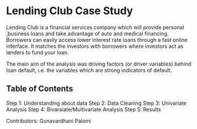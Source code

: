# Lending Club Case Study



Lending Club is a financial services company which will provide personal ,business loans and take advantage of auto and medical financing.
 
Borrowers can easily access lower interest rate loans through a fast online interface. It matches the investors with borrowers where investors act as lenders to fund your loan.

The main aim of the analysis was driving factors (or driver variables) behind loan default, i.e. the variables which are strong indicators of default.



## Table of Contents
Step 1: Understanding about data
Step 2: Data Cleaning
Step 3: Univariate Analysis
Step 4: Bivaraiate/Multivariate Analysis
Step 5: Results

Contributors:
  Gunavardhani
  Palomi
